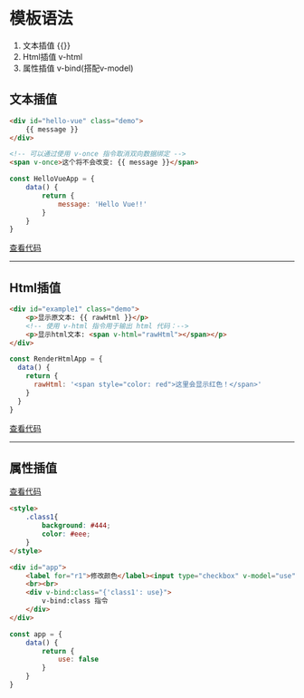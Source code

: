 # 模板语法
1. 文本插值 {{}}
2. Html插值 v-html
3. 属性插值 v-bind(搭配v-model)

## 文本插值

```html
<div id="hello-vue" class="demo">
    {{ message }}
</div>

<!-- 可以通过使用 v-once 指令取消双向数据绑定 -->
<span v-once>这个将不会改变: {{ message }}</span>
```
```javascript
const HelloVueApp = {
    data() {
        return {
            message: 'Hello Vue!!'
        }
    }
}
```

[查看代码](code/文本插值.html)

***
## Html插值
```html
<div id="example1" class="demo">
    <p>显示原文本: {{ rawHtml }}</p>
    <!-- 使用 v-html 指令用于输出 html 代码：-->
    <p>显示html文本: <span v-html="rawHtml"></span></p>
</div>
```

```javascript
const RenderHtmlApp = {
  data() {
    return {
      rawHtml: '<span style="color: red">这里会显示红色！</span>'
    }
  }
}
```

[查看代码](code/Html插值.html)

***
## 属性插值
[查看代码](code/属性插值.html)
```html
<style>
    .class1{
        background: #444;
        color: #eee;
    }
</style>
```
```html
<div id="app">
    <label for="r1">修改颜色</label><input type="checkbox" v-model="use" id="r1">
    <br><br>
    <div v-bind:class="{'class1': use}">
        v-bind:class 指令
    </div>
</div>
```
```javascript
const app = {
    data() {
        return {
            use: false
        }
    }
}
```
